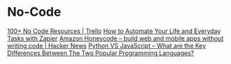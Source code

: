 # No-Code

[100+ No Code Resources | Trello](https://trello.com/b/A4OmiAWb/100-no-code-resources)
[How to Automate Your Life and Everyday Tasks with Zapier](https://www.freecodecamp.org/news/how-to-automate-your-life-and-everyday-tasks-with-zapier/)
[Amazon Honeycode – build web and mobile apps without writing code | Hacker News](https://news.ycombinator.com/item?id=23633110)
[Python VS JavaScript – What are the Key Differences Between The Two Popular Programming Languages?](https://www.freecodecamp.org/news/python-vs-javascript-what-are-the-key-differences-between-the-two-popular-programming-languages/)
